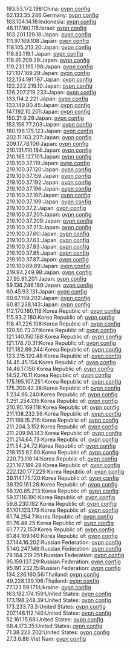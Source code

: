 183.53.172.198:China: [ovpn config](vpn/183_53_172_198.ovpn)  
62.133.35.246:Germany: [ovpn config](vpn/62_133_35_246.ovpn)  
103.104.14.16:Indonesia: [ovpn config](vpn/103_104_14_16.ovpn)  
46.117.160.115:Israel: [ovpn config](vpn/46_117_160_115.ovpn)  
103.201.129.18:Japan: [ovpn config](vpn/103_201_129_18.ovpn)  
111.97.169.108:Japan: [ovpn config](vpn/111_97_169_108.ovpn)  
118.105.213.20:Japan: [ovpn config](vpn/118_105_213_20.ovpn)  
118.83.119.1:Japan: [ovpn config](vpn/118_83_119_1.ovpn)  
118.91.209.29:Japan: [ovpn config](vpn/118_91_209_29.ovpn)  
119.231.195.198:Japan: [ovpn config](vpn/119_231_195_198.ovpn)  
121.107.169.29:Japan: [ovpn config](vpn/121_107_169_29.ovpn)  
122.134.191.197:Japan: [ovpn config](vpn/122_134_191_197.ovpn)  
122.222.219.10:Japan: [ovpn config](vpn/122_222_219_10.ovpn)  
126.207.219.233:Japan: [ovpn config](vpn/126_207_219_233.ovpn)  
133.114.2.221:Japan: [ovpn config](vpn/133_114_2_221.ovpn)  
133.149.80.45:Japan: [ovpn config](vpn/133_149_80_45.ovpn)  
147.192.10.201:Japan: [ovpn config](vpn/147_192_10_201.ovpn)  
150.31.9.28:Japan: [ovpn config](vpn/150_31_9_28.ovpn)  
153.156.77.203:Japan: [ovpn config](vpn/153_156_77_203.ovpn)  
180.196.175.123:Japan: [ovpn config](vpn/180_196_175_123.ovpn)  
202.11.163.237:Japan: [ovpn config](vpn/202_11_163_237.ovpn)  
209.17.78.106:Japan: [ovpn config](vpn/209_17_78_106.ovpn)  
210.131.110.184:Japan: [ovpn config](vpn/210_131_110_184.ovpn)  
210.165.127.101:Japan: [ovpn config](vpn/210_165_127_101.ovpn)  
219.100.37.119:Japan: [ovpn config](vpn/219_100_37_119.ovpn)  
219.100.37.120:Japan: [ovpn config](vpn/219_100_37_120.ovpn)  
219.100.37.159:Japan: [ovpn config](vpn/219_100_37_159.ovpn)  
219.100.37.192:Japan: [ovpn config](vpn/219_100_37_192.ovpn)  
219.100.37.196:Japan: [ovpn config](vpn/219_100_37_196.ovpn)  
219.100.37.197:Japan: [ovpn config](vpn/219_100_37_197.ovpn)  
219.100.37.199:Japan: [ovpn config](vpn/219_100_37_199.ovpn)  
219.100.37.2:Japan: [ovpn config](vpn/219_100_37_2.ovpn)  
219.100.37.201:Japan: [ovpn config](vpn/219_100_37_201.ovpn)  
219.100.37.209:Japan: [ovpn config](vpn/219_100_37_209.ovpn)  
219.100.37.213:Japan: [ovpn config](vpn/219_100_37_213.ovpn)  
219.100.37.60:Japan: [ovpn config](vpn/219_100_37_60.ovpn)  
219.100.37.63:Japan: [ovpn config](vpn/219_100_37_63.ovpn)  
219.100.37.83:Japan: [ovpn config](vpn/219_100_37_83.ovpn)  
219.100.37.85:Japan: [ovpn config](vpn/219_100_37_85.ovpn)  
219.100.37.87:Japan: [ovpn config](vpn/219_100_37_87.ovpn)  
219.100.69.89:Japan: [ovpn config](vpn/219_100_69_89.ovpn)  
219.94.249.98:Japan: [ovpn config](vpn/219_94_249_98.ovpn)  
27.95.91.201:Japan: [ovpn config](vpn/27_95_91_201.ovpn)  
59.136.246.189:Japan: [ovpn config](vpn/59_136_246_189.ovpn)  
60.45.93.131:Japan: [ovpn config](vpn/60_45_93_131.ovpn)  
60.67.159.202:Japan: [ovpn config](vpn/60_67_159_202.ovpn)  
60.81.238.143:Japan: [ovpn config](vpn/60_81_238_143.ovpn)  
112.170.180.118:Korea Republic of: [ovpn config](vpn/112_170_180_118.ovpn)  
115.93.2.180:Korea Republic of: [ovpn config](vpn/115_93_2_180.ovpn)  
118.41.226.108:Korea Republic of: [ovpn config](vpn/118_41_226_108.ovpn)  
120.50.73.37:Korea Republic of: [ovpn config](vpn/120_50_73_37.ovpn)  
121.140.150.188:Korea Republic of: [ovpn config](vpn/121_140_150_188.ovpn)  
121.178.70.31:Korea Republic of: [ovpn config](vpn/121_178_70_31.ovpn)  
121.182.89.244:Korea Republic of: [ovpn config](vpn/121_182_89_244.ovpn)  
123.215.120.48:Korea Republic of: [ovpn config](vpn/123_215_120_48.ovpn)  
14.45.45.154:Korea Republic of: [ovpn config](vpn/14_45_45_154.ovpn)  
14.48.17.150:Korea Republic of: [ovpn config](vpn/14_48_17_150.ovpn)  
14.52.76.11:Korea Republic of: [ovpn config](vpn/14_52_76_11.ovpn)  
175.195.107.251:Korea Republic of: [ovpn config](vpn/175_195_107_251.ovpn)  
175.209.42.38:Korea Republic of: [ovpn config](vpn/175_209_42_38.ovpn)  
1.234.96.240:Korea Republic of: [ovpn config](vpn/1_234_96_240.ovpn)  
1.251.254.135:Korea Republic of: [ovpn config](vpn/1_251_254_135.ovpn)  
210.95.169.118:Korea Republic of: [ovpn config](vpn/210_95_169_118.ovpn)  
211.108.232.56:Korea Republic of: [ovpn config](vpn/211_108_232_56.ovpn)  
211.186.15.216:Korea Republic of: [ovpn config](vpn/211_186_15_216.ovpn)  
211.204.3.152:Korea Republic of: [ovpn config](vpn/211_204_3_152.ovpn)  
211.209.94.143:Korea Republic of: [ovpn config](vpn/211_209_94_143.ovpn)  
211.214.64.73:Korea Republic of: [ovpn config](vpn/211_214_64_73.ovpn)  
211.54.24.72:Korea Republic of: [ovpn config](vpn/211_54_24_72.ovpn)  
218.155.82.60:Korea Republic of: [ovpn config](vpn/218_155_82_60.ovpn)  
220.73.118.14:Korea Republic of: [ovpn config](vpn/220_73_118_14.ovpn)  
221.167.189.29:Korea Republic of: [ovpn config](vpn/221_167_189_29.ovpn)  
222.120.177.229:Korea Republic of: [ovpn config](vpn/222_120_177_229.ovpn)  
39.114.175.120:Korea Republic of: [ovpn config](vpn/39_114_175_120.ovpn)  
39.120.161.28:Korea Republic of: [ovpn config](vpn/39_120_161_28.ovpn)  
58.120.85.213:Korea Republic of: [ovpn config](vpn/58_120_85_213.ovpn)  
59.17.116.190:Korea Republic of: [ovpn config](vpn/59_17_116_190.ovpn)  
59.8.230.182:Korea Republic of: [ovpn config](vpn/59_8_230_182.ovpn)  
61.101.123.179:Korea Republic of: [ovpn config](vpn/61_101_123_179.ovpn)  
61.74.254.7:Korea Republic of: [ovpn config](vpn/61_74_254_7.ovpn)  
61.76.48.25:Korea Republic of: [ovpn config](vpn/61_76_48_25.ovpn)  
61.77.72.153:Korea Republic of: [ovpn config](vpn/61_77_72_153.ovpn)  
61.84.169.140:Korea Republic of: [ovpn config](vpn/61_84_169_140.ovpn)  
37.144.16.202:Russian Federation: [ovpn config](vpn/37_144_16_202.ovpn)  
5.140.247.149:Russian Federation: [ovpn config](vpn/5_140_247_149.ovpn)  
79.164.219.251:Russian Federation: [ovpn config](vpn/79_164_219_251.ovpn)  
95.159.137.29:Russian Federation: [ovpn config](vpn/95_159_137_29.ovpn)  
95.191.232.15:Russian Federation: [ovpn config](vpn/95_191_232_15.ovpn)  
134.236.160.56:Thailand: [ovpn config](vpn/134_236_160_56.ovpn)  
49.228.139.196:Thailand: [ovpn config](vpn/49_228_139_196.ovpn)  
77.123.59.171:Ukraine: [ovpn config](vpn/77_123_59_171.ovpn)  
163.182.174.159:United States: [ovpn config](vpn/163_182_174_159.ovpn)  
173.198.248.39:United States: [ovpn config](vpn/173_198_248_39.ovpn)  
173.233.73.3:United States: [ovpn config](vpn/173_233_73_3.ovpn)  
207.148.112.140:United States: [ovpn config](vpn/207_148_112_140.ovpn)  
52.161.15.68:United States: [ovpn config](vpn/52_161_15_68.ovpn)  
68.4.173.35:United States: [ovpn config](vpn/68_4_173_35.ovpn)  
71.38.222.202:United States: [ovpn config](vpn/71_38_222_202.ovpn)  
27.3.6.86:Viet Nam: [ovpn config](vpn/27_3_6_86.ovpn)  
